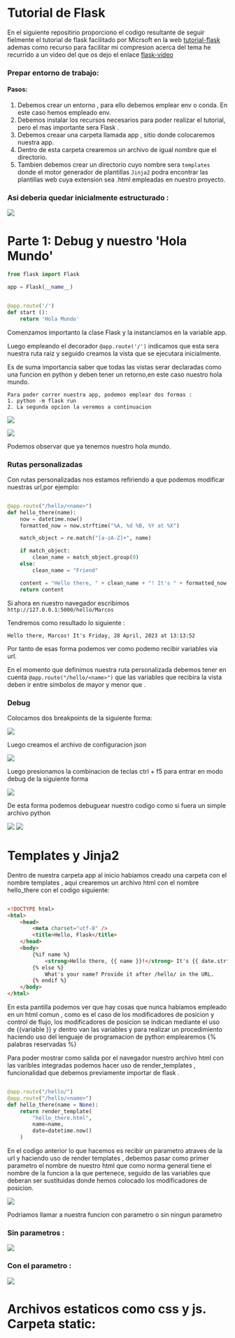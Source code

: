 # Tutorial de Flask
En el siguiente repositirio proporciono el codigo resultante de seguir fielmente el tutorial de flask facilitado  por Micrsoft en la web [tutorial-flask](https://code.visualstudio.com/docs/python/tutorial-flask) ademas como recurso para facilitar mi compresion acerca del tema he recurrido a un video del que os dejo el enlace [flask-video](https://www.youtube.com/watch?v=-1DmVCPB6H8)


### Prepar entorno de trabajo:
#### Pasos:
1. Debemos crear un entorno , para ello debemos emplear env o conda. En este caso hemos empleado env.
2. Debemos instalar los recursos necesarios para poder realizar el tutorial, pero el mas importante sera Flask .
3. Debemos creaar una carpeta llamada app , sitio donde colocaremos nuestra app.
4. Dentro de esta carpeta crearemos un archivo de igual nombre que el directorio.
5. Tambien debemos crear un directorio cuyo nombre sera ```templates``` donde el motor generador de plantillas ```Jinja2``` podra encontrar las plantillas web cuya extension sea .html empleadas en nuestro proyecto.

### Asi deberia quedar inicialmente estructurado :

![](img_proceso/1.png)


# Parte 1: Debug y nuestro 'Hola Mundo'

```python
from flask import Flask

app = Flask(__name__)


@app.route('/')
def start ():
    return 'Hola Mundo'

```

Comenzamos importanto la clase Flask y la instanciamos en la variable app.

Luego empleando el decorador ```@app.route('/')``` indicamos que esta sera nuestra ruta raiz y seguido creamos la vista que se ejecutara inicialmente.

Es de suma importancia saber que todas las vistas serar declaradas como una funcion en python y deben tener un retorno,en este caso nuestro  hola mundo.

```
Para poder correr nuestra app, podemos emplear dos formas :
1. python -m flask run
2. La segunda opcion la veremos a continuacion
```

![](img_proceso/2.png)

![](img_proceso/3.png)

Podemos observar que ya tenemos nuestro hola mundo.

### Rutas personalizadas 

Con rutas personalizadas nos estamos refiriendo a que podemos modificar nuestras url,por ejemplo:

```python

@app.route("/hello/<name>")
def hello_there(name):
    now = datetime.now()
    formatted_now = now.strftime("%A, %d %B, %Y at %X")

    match_object = re.match("[a-zA-Z]+", name)

    if match_object:
        clean_name = match_object.group(0)
    else:
        clean_name = "Friend"

    content = "Hello there, " + clean_name + "! It's " + formatted_now
    return content
```
Si ahora en nuestro navegador escribimos ``` http://127.0.0.1:5000/hello/Marcos```

Tendremos como resultado lo siguiente :
```
Hello there, Marcos! It's Friday, 28 April, 2023 at 13:13:52
```

Por tanto de esas forma podemos ver como podemo recibir variables via url.

En el momento que definimos nuestra ruta personalizada debemos tener en cuenta ```@app.route("/hello/<name>")``` que las variables que recibira la vista deben ir entre simbolos de mayor y menor que .

### Debug 

Colocamos dos breakpoints de la siguiente forma:

![](img_proceso/4.png)

Luego creamos el archivo de configuracion json

![](img_proceso/5.png)

Luego presionamos  la combinacion de teclas ctrl + f5 para entrar en modo debug de la siguiente forma 

![](img_proceso/6.png)

De esta  forma podemos debuguear nuestro codigo como si fuera un simple archivo python

![](img_proceso/7.png)
![](img_proceso/8.png)


# Templates y Jinja2
Dentro de nuestra carpeta app al inicio habiamos creado una carpeta con el nombre templates , aqui crearemos un archivo html con el nombre hello_there con el codigo siguiente:

```html

<!DOCTYPE html>
<html>
    <head>
        <meta charset="utf-8" />
        <title>Hello, Flask</title>
    </head>
    <body>
        {%if name %}
            <strong>Hello there, {{ name }}!</strong> It's {{ date.strftime("%A, %d %B, %Y at %X") }}.
        {% else %}
            What's your name? Provide it after /hello/ in the URL.
        {% endif %}
    </body>
</html>


```

En esta pantilla podemos ver que hay cosas que nunca habiamos empleado en un html comun , como es el caso de los modificadores de posicion y control de flujo, los modificadores de posicion se indican mediante el uso de {{variable }} y dentro van las variables y para realizar un procedimiento haciendo uso del lenguaje de programacion de python emplearemos {% palabras reservadas %}


Para poder mostrar como salida por el navegador nuestro archivo html con las varibles integradas podemos hacer uso de render_templates , funcionalidad que debemos previamente importar de flask .



```python

@app.route("/hello/")
@app.route("/hello/<name>")
def hello_there(name = None):
    return render_template(
        "hello_there.html",
        name=name,
        date=datetime.now()
    )
```

En el codigo anterior lo que hacemos es recibir un parametro atraves de la url y haciendo uso de render templates , debemos pasar como primer parametro el nombre de nuestro html que como norma general tiene el nombre de la funcion a la que pertenece, seguido de las variables que deberan ser sustituidas donde hemos colocado los modificadores de posicion.

![](img_proceso/9.png)


Podriamos llamar a nuestra funcion con parametro o sin ningun parametro

### Sin parametros : 

![](img_proceso/10.png)


### Con el parametro : 

![](img_proceso/11.png)


# Archivos estaticos como css y js. Carpeta static:



